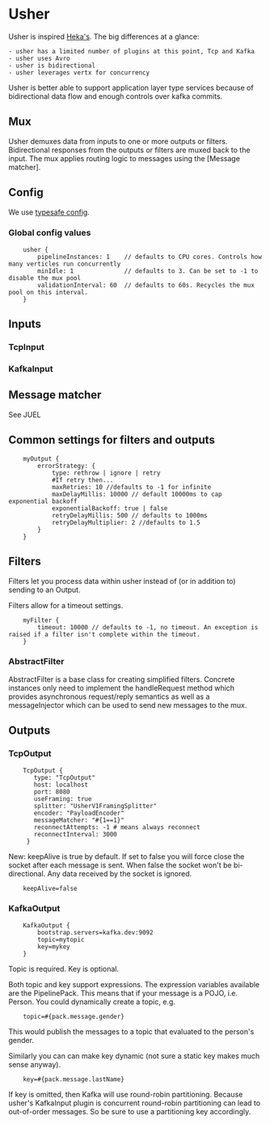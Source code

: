 # Usher

Usher is inspired [Heka's](https://hekad.readthedocs.org). The big differences at a glance:

    - usher has a limited number of plugins at this point, Tcp and Kafka
    - usher uses Avro
    - usher is bidirectional
    - usher leverages vertx for concurrency

Usher is better able to support application layer type services because of bidirectional data flow and enough controls
over kafka commits.

## Mux

Usher demuxes data from inputs to one or more outputs or filters. Bidirectional responses from the outputs or filters
are muxed back to the input. The mux applies routing logic to messages using the [Message matcher].

## Config

We use [typesafe config](https://github.com/typesafehub/config).

### Global config values

        usher {
            pipelineInstances: 1    // defaults to CPU cores. Controls how many verticles run concurrently
            minIdle: 1              // defaults to 3. Can be set to -1 to disable the mux pool
            validationInterval: 60  // defaults to 60s. Recycles the mux pool on this interval.
        }

## Inputs

### TcpInput

### KafkaInput


## Message matcher

See JUEL

## Common settings for filters and outputs

        myOutput {
            errorStrategy: {
                type: rethrow | ignore | retry
                #If retry then...
                maxRetries: 10 //defaults to -1 for infinite
                maxDelayMillis: 10000 // default 10000ms to cap exponential backoff
                exponentialBackoff: true | false
                retryDelayMillis: 500 // defaults to 1000ms
                retryDelayMultiplier: 2 //defaults to 1.5
            }
        }

## Filters

Filters let you process data within usher instead of (or in addition to) sending to an Output.

Filters allow for a timeout settings.

        myFilter {
            timeout: 10000 // defaults to -1, no timeout. An exception is raised if a filter isn't complete within the timeout.
        }

### AbstractFilter

AbstractFilter is a base class for creating simplified filters. Concrete instances only need to implement the handleRequest
method which provides asynchronous request/reply semantics as well as a messageInjector which can be used to send new
messages to the mux.

## Outputs

### TcpOutput

        TcpOutput {
           type: "TcpOutput"
           host: localhost
           port: 8080
           useFraming: true
           splitter: "UsherV1FramingSplitter"
           encoder: "PayloadEncoder"
           messageMatcher: "#{1==1}"
           reconnectAttempts: -1 # means always reconnect
           reconnectInterval: 3000
         }

New: keepAlive is true by default. If set to false you will force close the socket after each message is sent. When false
the socket won't be bi-directional. Any data received by the socket is ignored.

        keepAlive=false

### KafkaOutput

        KafkaOutput {
            bootstrap.servers=kafka.dev:9092
            topic=mytopic
            key=mykey
        }

Topic is required. Key is optional.

Both topic and key support expressions. The expression variables available are the PipelinePack. This means that if
your message is a POJO, i.e. Person. You could dynamically create a topic, e.g.

        topic=#{pack.message.gender}

This would publish the messages to a topic that evaluated to the person's gender.

Similarly you can can make key dynamic (not sure a static key makes much sense anyway).

        key=#{pack.message.lastName}

If key is omitted, then Kafka will use round-robin partitioning. Because usher's KafkaInput plugin is concurrent
round-robin partitioning can lead to out-of-order messages. So be sure to use a partitioning key accordingly.
